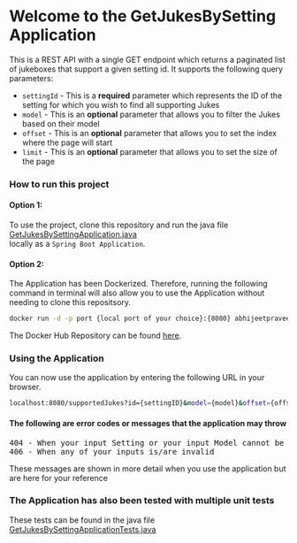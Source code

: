 # Welcome to the GetJukesBySetting Application

This is a REST API with a single GET endpoint which returns a paginated list of jukeboxes that support a given setting id. It supports the following query parameters:

 - `settingId` - This is a **required** parameter which represents the ID of the setting for which you wish to find all supporting Jukes
 - `model` - This is an **optional** parameter that allows you to filter the Jukes based on their model
 - `offset` - This is an **optional** parameter that allows you to set the index where the page will start
 - `limit` - This is an **optional** parameter that allows you to set the size of the page
### How to run this project 

#### Option 1:
To use the project, clone this repository and run the java file [GetJukesBySettingApplication.java](https://github.com/abhijeetpraveen/GetJukesBySetting/blob/main/src/main/java/abhijeetpraveen/GetJukesBySetting/GetJukesBySettingApplication.java)  \
locally as a  `Spring Boot Application`.

#### Option 2:
The Application has been Dockerized. Therefore, running the following command in terminal will also allow you to use the Application without needing to clone this repositsory. 

```bash
docker run -d -p port {local port of your choice}:{8080} abhijeetpraveen/get_jukes_app:2.0.0
```

The Docker Hub Repository can be found [here](https://hub.docker.com/repository/docker/abhijeetpraveen/get_jukes_by_setting_rest_application).

### Using the Application

You can now use the application by entering the following URL in your browser.

```bash
localhost:8080/supportedJukes?id={settingID}&model={model}&offset={offset}&limit={limit}
```

#### The following are error codes or messages that the application may throw
<pre>
404 - When your input Setting or your input Model cannot be found
406 - When any of your inputs is/are invalid
</pre>
These messages are shown in more detail when you use the application but are here for your reference

### The Application has also been tested with multiple unit tests
These tests can be found in the java file [GetJukesBySettingApplicationTests.java](https://github.com/abhijeetpraveen/GetJukesBySetting/blob/main/src/test/java/abhijeetpraveen/GetJukesBySetting/GetJukesBySettingApplicationTests.java)
